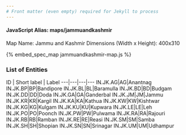 ```yaml
---
# Front matter (even empty) required for Jekyll to process
---
```


#### JavaScript Alias: maps/jammuandkashmir

Map Name: Jammu and Kashmir
Dimensions (Width x Height): 400x310



{% embed_spec_map jammuandkashmir-map.js %}

### List of Entities

ID | Short label | Label
---|---|---|---
IN.JK.AG|AG|Anantnag
IN.JK.BP|BP|Bandipore
IN.JK.BL|BL|Baramulla
IN.JK.BD|BD|Budgam
IN.JK.DD|DD|Doda
IN.JK.GA|GA|Ganderbal
IN.JK.JM|JM|Jammu
IN.JK.KR|KR|Kargil
IN.JK.KA|KA|Kathua
IN.JK.KW|KW|Kishtwar
IN.JK.KG|KG|Kulgam
IN.JK.KU|KU|Kupwara
IN.JK.LE|LE|Leh
IN.JK.PO|PO|Poonch
IN.JK.PW|PW|Pulwama
IN.JK.RA|RA|Rajouri
IN.JK.RB|RB|Ramban
IN.JK.RE|RE|Reasi
IN.JK.SM|SM|Samba
IN.JK.SH|SH|Shopian
IN.JK.SN|SN|Srinagar
IN.JK.UM|UM|Udhampur